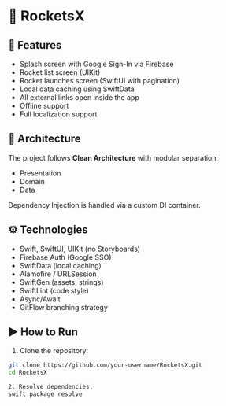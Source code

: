 # 🚀 RocketsX

## 📌 Features

- Splash screen with Google Sign-In via Firebase
- Rocket list screen (UIKit)
- Rocket launches screen (SwiftUI with pagination)
- Local data caching using SwiftData
- All external links open inside the app
- Offline support
- Full localization support

## 🧱 Architecture

The project follows **Clean Architecture** with modular separation:
- Presentation
- Domain
- Data

Dependency Injection is handled via a custom DI container.

## ⚙️ Technologies

- Swift, SwiftUI, UIKit (no Storyboards)
- Firebase Auth (Google SSO)
- SwiftData (local caching)
- Alamofire / URLSession
- SwiftGen (assets, strings)
- SwiftLint (code style)
- Async/Await
- GitFlow branching strategy

## ▶️ How to Run

1. Clone the repository:
```bash
git clone https://github.com/your-username/RocketsX.git
cd RocketsX

2. Resolve dependencies:
swift package resolve
